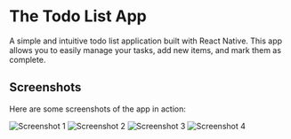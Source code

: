 # The Todo List App

A simple and intuitive todo list application built with React Native. This app allows you to easily manage your tasks, add new items, and mark them as complete.

## Screenshots

Here are some screenshots of the app in action:

![Screenshot 1](screenshot1.png)
![Screenshot 2](screenshot2.png)
![Screenshot 3](screenshot3.png)
![Screenshot 4](screenshot4.png)

